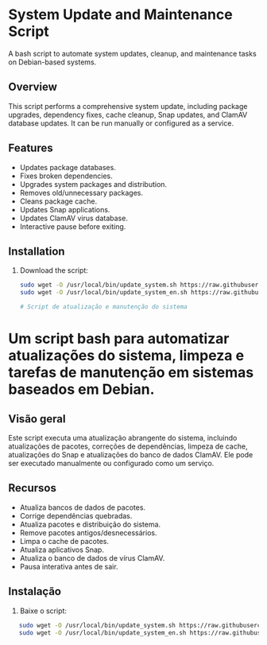 # System Update and Maintenance Script

A bash script to automate system updates, cleanup, and maintenance tasks on Debian-based systems.

## Overview
This script performs a comprehensive system update, including package upgrades, dependency fixes, cache cleanup, Snap updates, and ClamAV database updates. It can be run manually or configured as a service.

## Features
- Updates package databases.
- Fixes broken dependencies.
- Upgrades system packages and distribution.
- Removes old/unnecessary packages.
- Cleans package cache.
- Updates Snap applications.
- Updates ClamAV virus database.
- Interactive pause before exiting.

## Installation
1. Download the script:
   ```bash
   sudo wget -O /usr/local/bin/update_system.sh https://raw.githubusercontent.com/rovanni/repo/main/update_system.sh
   sudo wget -O /usr/local/bin/update_system_en.sh https://raw.githubusercontent.com/rovanni/repo/main/update_system_en.sh

   # Script de atualização e manutenção do sistema

# Um script bash para automatizar atualizações do sistema, limpeza e tarefas de manutenção em sistemas baseados em Debian.

## Visão geral
Este script executa uma atualização abrangente do sistema, incluindo atualizações de pacotes, correções de dependências, limpeza de cache, atualizações do Snap e atualizações do banco de dados ClamAV. Ele pode ser executado manualmente ou configurado como um serviço.

## Recursos
- Atualiza bancos de dados de pacotes.
- Corrige dependências quebradas.
- Atualiza pacotes e distribuição do sistema.
- Remove pacotes antigos/desnecessários.
- Limpa o cache de pacotes.
- Atualiza aplicativos Snap.
- Atualiza o banco de dados de vírus ClamAV.
- Pausa interativa antes de sair.

## Instalação
1. Baixe o script:
```bash
   sudo wget -O /usr/local/bin/update_system.sh https://raw.githubusercontent.com/rovanni/repo/main/update_system.sh
   sudo wget -O /usr/local/bin/update_system_en.sh https://raw.githubusercontent.com/rovanni/repo/main/update_system_en.sh
